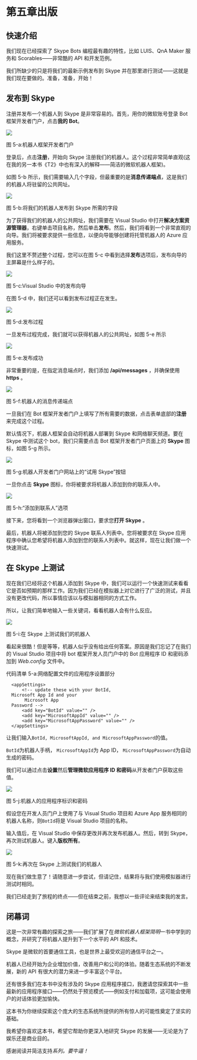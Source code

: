 # 第五章出版

## 快速介绍

我们现在已经探索了 Skype Bots 编程最有趣的特性，比如 LUIS、QnA Maker 服务和 Scorables——非常酷的 API 和开发范例。

我们所缺少的只是将我们的最新示例发布到 Skype 并在那里进行测试——这就是我们现在要做的。准备，准备，开始！

## 发布到 Skype

注册并发布一个机器人到 Skype 是非常容易的。首先，用你的微软账号登录 Bot 框架开发者门户，点击**我的 Bot**。

![](../Images/image063.jpg)

图 5-a:机器人框架开发者门户

登录后，点击**注册**，开始向 Skype 注册我们的机器人。这个过程非常简单直观(这在我的另一本书《T2》中也有深入的解释——简洁的微软机器人框架)。

如图 5-b 所示，我们需要输入几个字段，但最重要的是**消息传递端点**，这是我们的机器人将驻留的公共网址。

![](../Images/image064.jpg)

图 5-b:将我们的机器人发布到 Skype 所需的字段

为了获得我们的机器人的公共网址，我们需要在 Visual Studio 中打开**解决方案资源管理器**，右键单击项目名称，然后单击**发布**。然后，我们将看到一个非常直观的向导。我们将被要求提供一些信息，以便向导能够创建将托管机器人的 Azure 应用服务。

我们这里不赘述整个过程，您可以在图 5-c 中看到选择**发布**选项后，发布向导的主屏幕是什么样子的。

![](../Images/image065.jpg)

图 5-c:Visual Studio 中的发布向导

在图 5-d 中，我们还可以看到发布过程正在发生。

![](../Images/image066.jpg)

图 5-d:发布过程

一旦发布过程完成，我们就可以获得机器人的公共网址，如图 5-e 所示

![](../Images/image067.png)

图 5-e:发布成功

非常重要的是，在指定消息端点时，我们添加 **/api/messages** ，并确保使用 **https** 。

![](../Images/image068.png)

图 5-f:机器人的消息传递端点

一旦我们在 Bot 框架开发者门户上填写了所有需要的数据，点击表单底部的**注册**来完成这个过程。

默认情况下，机器人框架会自动将机器人部署到 Skype 和网络聊天频道。要在 Skype 中测试这个 bot，我们只需要点击 Bot 框架开发者门户页面上的 **Skype** 图标，如图 5-g 所示。

![](../Images/image069.jpg)

图 5-g:机器人开发者门户网站上的“试用 Skype”按钮

一旦你点击 **Skype** 图标，你将被要求将机器人添加到你的联系人中。

![](../Images/image070.jpg)

图 5-h:“添加到联系人”选项

接下来，您将看到一个浏览器弹出窗口，要求您**打开 Skype** 。

最后，机器人将被添加到您的 Skype 联系人列表中。您将被要求在 Skype 应用程序中确认您希望将机器人添加到您的联系人列表中。就这样，现在让我们做一个快速测试。

## 在 Skype 上测试

现在我们已经将这个机器人添加到 Skype 中，我们可以运行一个快速测试来看看它是否如预期的那样工作。因为我们已经在模拟器上对它进行了广泛的测试，并且没有更改代码，所以事情应该以与模拟器相同的方式工作。

所以，让我们简单地输入一些关键词，看看机器人会有什么反应。

![](../Images/image071.png)

图 5-i:在 Skype 上测试我们的机器人

看起来很酷！但是等等，机器人似乎没有给出任何答案。原因是我们忘记了在我们的 Visual Studio 项目中将 bot 框架开发人员门户中的 Bot 应用程序 ID 和密码添加到 *Web.config* 文件中。

代码清单 5-a:网络配置文件的应用程序设置部分

```
  <appSettings>
      <!-- update these with your BotId,
  Microsoft App Id and your     
       Microsoft App
  Password -->
      <add key="BotId" value="" />
      <add key="MicrosoftAppId" value="" />
      <add key="MicrosoftAppPassword" value="" />
  </appSettings>

```

让我们输入`BotId, MicrosoftAppId, and MicrosoftAppPassword`的值。

`BotId`为机器人手柄， `MicrosoftAppId`为 App ID， `MicrosoftAppPassword`为自动生成的密码。

我们可以通过点击**设置**然后**管理微软应用程序 ID 和密码**从开发者门户获取这些值。

![](../Images/image072.jpg)

图 5-j:机器人的应用程序标识和密码

假设您在开发人员门户上使用了与 Visual Studio 项目和 Azure App 服务相同的机器人名称，则`BotId`将是 Visual Studio 项目的名称。

输入值后，在 Visual Studio 中保存更改并再次发布机器人。然后，转到 Skype，再次测试机器人。键入**版权所有**。

![](../Images/image073.png)

图 5-k:再次在 Skype 上测试我们的机器人

现在我们做生意了！请随意进一步尝试，但请记住，结果将与我们使用模拟器进行测试时相同。

我们已经走到了旅程的终点——但在结束之前，我想以一些评论来结束我的发言。

## 闭幕词

这是一次非常有趣的探索之旅——我们扩展了在*微软机器人框架简明*一书中学到的概念，并研究了将机器人提升到下一个水平的 API 和技术。

Skype 是微软的首要通信工具，也是世界上最受欢迎的通信平台之一。

机器人已经开始为企业增加价值，改善用户和公司的体验。随着生态系统的不断发展，新的 API 有很大的潜力来进一步丰富这个平台。

还有很多我们在本书中没有涉及的 Skype 应用程序接口，我邀请您探索其中一些最新的应用程序接口——仍然处于预览模式——例如支付和加载项，这可能会使用户的对话体验更加愉快。

这本书为你继续探索这个庞大的生态系统所提供的所有惊人的可能性奠定了坚实的基础。

我希望你喜欢这本书，希望它帮助你更深入地研究 Skype 的发展——无论是为了娱乐还是商业目的。

感谢阅读并简洁支持*系列。要牛逼！*
